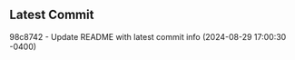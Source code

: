 
## Latest Commit
98c8742 - Update README with latest commit info (2024-08-29 17:00:30 -0400) <Yunxi-Zhou>
